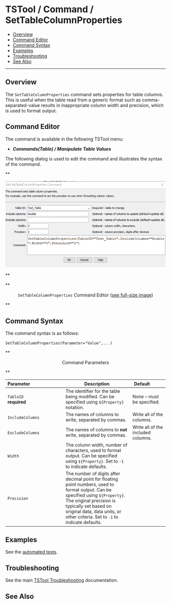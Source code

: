 # TSTool / Command / SetTableColumnProperties #

*   [Overview](#overview)
*   [Command Editor](#command-editor)
*   [Command Syntax](#command-syntax)
*   [Examples](#examples)
*   [Troubleshooting](#troubleshooting)
*   [See Also](#see-also)

-------------------------

## Overview ##

The `SetTableColumnProperties` command sets properties for table columns.
This is useful when the table read from a generic format such as comma-separated-value results
in inappropriate column width and precision, which is used to format output.

## Command Editor ##

The command is available in the following TSTool menu:

*   ***Commands(Table) / Manipulate Table Values***

The following dialog is used to edit the command and illustrates the syntax of the command.

**<p style="text-align: center;">
![SetTableColumnProperties command editor](SetTableColumnProperties.png)
</p>**

**<p style="text-align: center;">
`SetTableColumnProperties` Command Editor (<a href="../SetTableColumnProperties.png">see full-size image</a>)
</p>**

## Command Syntax ##

The command syntax is as follows:

```text
SetTableColumnProperties(Parameter="Value",...)
```
**<p style="text-align: center;">
Command Parameters
</p>**

| **Parameter**&nbsp;&nbsp;&nbsp;&nbsp;&nbsp;&nbsp;&nbsp;&nbsp;&nbsp;&nbsp;&nbsp;&nbsp;&nbsp;&nbsp;&nbsp;&nbsp;&nbsp;&nbsp;&nbsp;&nbsp;&nbsp;&nbsp;&nbsp;&nbsp;&nbsp;&nbsp; | **Description** | **Default**&nbsp;&nbsp;&nbsp;&nbsp;&nbsp;&nbsp;&nbsp;&nbsp;&nbsp;&nbsp; |
| --------------|-----------------|----------------- |
|`TableID`<br>**required**|The identifier for the table being modified.  Can be specified using `${Property}` notation.|None – must be specified.|
|`IncludeColumns`|The names of columns to write, separated by commas.|Write all of the columns.|
|`ExcludeColumns`|The names of columns to **not** write, separated by commas.|Write all of the included columns.|
|`Width`|The column width, number of characters, used to format output.  Can be specified using `${Property}`. Set to `-1` to indicate defaults. |  |
|`Precision`|The number of digits after decimal point for floating point numbers, used to format output. Can be specified using `${Property}`.  The original precision is typically set based on original data, data units, or other criteria. Set to `-1` to indicate defaults. | |

## Examples ##

See the [automated tests](https://github.com/OpenCDSS/cdss-app-tstool-test/tree/master/test/commands/SetTableColumnProperties).

## Troubleshooting ##

See the main [TSTool Troubleshooting](../../troubleshooting/troubleshooting.md) documentation.

## See Also ##
